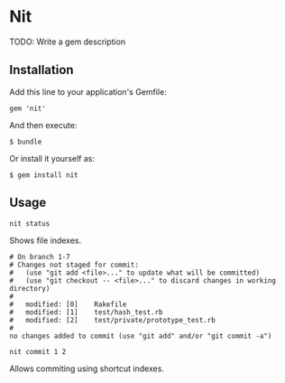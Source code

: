 # Nit

TODO: Write a gem description

## Installation

Add this line to your application's Gemfile:

    gem 'nit'

And then execute:

    $ bundle

Or install it yourself as:

    $ gem install nit

## Usage

```shell
nit status
```

Shows file indexes.

```shell
# On branch 1-7
# Changes not staged for commit:
#   (use "git add <file>..." to update what will be committed)
#   (use "git checkout -- <file>..." to discard changes in working directory)
#
#	modified: [0]    Rakefile
#	modified: [1]    test/hash_test.rb
#	modified: [2]    test/private/prototype_test.rb
#
no changes added to commit (use "git add" and/or "git commit -a")
```

```
nit commit 1 2
```

Allows commiting using shortcut indexes.

```

